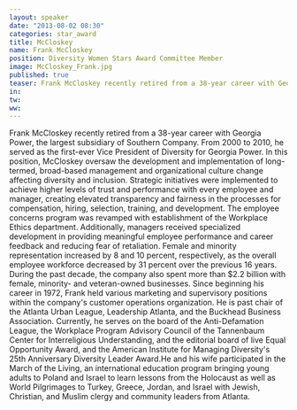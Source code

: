 ```yaml
---
layout: speaker
date: "2013-08-02 08:30"
categories: star_award
title: McCloskey
name: Frank McCloskey
position: Diversity Women Stars Award Committee Member
image: McCloskey_Frank.jpg
published: true
teaser: Frank McCloskey recently retired from a 38-year career with Georgia Power, the largest subsidiary of Southern Company. From 2000 to 2010, he served as the first-ever Vice President of Diversity for Georgia Power. In this position, McCloskey oversaw the development and implementation of long-termed, broad-based management and organizational culture change affecting diversity and inclusion.
in:
tw:
ww: 
---
```

Frank McCloskey recently retired from a 38-year career with Georgia Power, the largest subsidiary of Southern Company. From 2000 to 2010, he served as the first-ever Vice President of Diversity for Georgia Power. In this position, McCloskey oversaw the development and implementation of long-termed, broad-based management and organizational culture change affecting diversity and inclusion. Strategic initiatives were implemented to achieve higher levels of trust and performance with every employee and manager, creating elevated transparency and fairness in the processes for compensation, hiring, selection, training, and development. The employee concerns program was revamped with establishment of the Workplace Ethics department. Additionally, managers received specialized development in providing meaningful employee performance and career feedback and reducing fear of retaliation. Female and minority representation increased by 8 and 10 percent, respectively, as the overall employee workforce decreased by 31 percent over the previous 16 years. During the past decade, the company also spent more than $2.2 billion with female, minority- and veteran-owned businesses. 
Since beginning his career in 1972, Frank held various marketing and supervisory positions within the company's customer operations organization. He is past chair of the Atlanta Urban League, Leadership Atlanta, and the Buckhead Business Association.
Currently, he serves on the board of the Anti-Defamation League, the Workplace Program Advisory Council of the Tannenbaum Center for Interreligious Understanding, and the editorial board of live Equal Opportunity Award, and the American Institute for Managing Diversity's 25th Anniversary Diversity Leader Award.He and his wife participated in the March of the Living, an international education program bringing young adults to Poland and Israel to learn lessons from the Holocaust as well as World Pilgrimages to Turkey, Greece, Jordan, and Israel with Jewish, Christian, and Muslim clergy and community leaders from Atlanta.